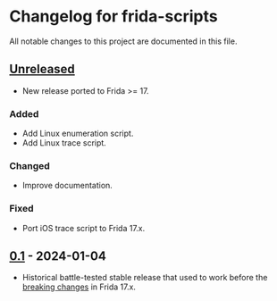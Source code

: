 # Changelog for frida-scripts

All notable changes to this project are documented in this file.

## [Unreleased]

* New release ported to Frida >= 17.

### Added

* Add Linux enumeration script.
* Add Linux trace script.

### Changed

* Improve documentation.

### Fixed

* Port iOS trace script to Frida 17.x.

## [0.1] - 2024-01-04

* Historical battle-tested stable release that used to work before the [breaking changes](https://frida.re/news/2025/05/17/frida-17-0-0-released/) in Frida 17.x.

[unreleased]: https://github.com/0xdea/frida-scripts/compare/v0.1...HEAD

[0.2]: https://github.com/0xdea/frida-scripts/compare/v0.1...v0.2

[0.1]: https://github.com/0xdea/frida-scripts/releases/tag/v0.1
